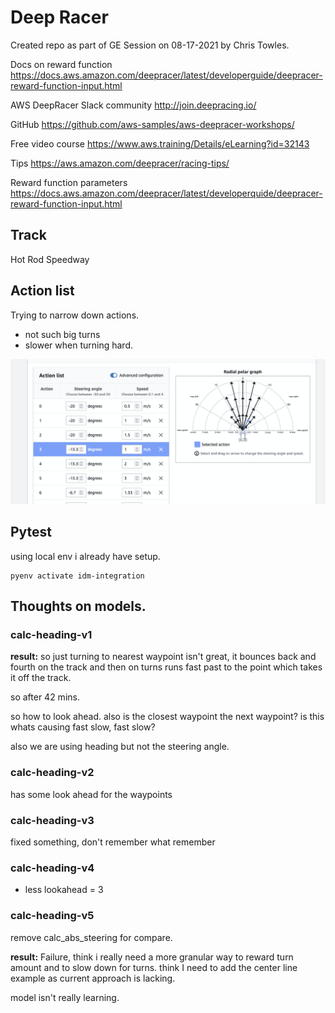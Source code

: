 # Deep Racer

Created repo as part of GE Session on 08-17-2021 by Chris Towles.

Docs on reward function
<https://docs.aws.amazon.com/deepracer/latest/developerguide/deepracer-reward-function-input.html>

AWS DeepRacer Slack community
<http://join.deepracing.io/>

GitHub
<https://github.com/aws-samples/aws-deepracer-workshops/>

Free video course
<https://www.aws.training/Details/eLearning?id=32143>

Tips
<https://aws.amazon.com/deepracer/racing-tips/>

Reward function parameters
<https://docs.aws.amazon.com/deepracer/latest/developerquide/deepracer-reward-function-input.html>

## Track

Hot Rod Speedway

## Action list

Trying to narrow down actions.

- not such big turns
- slower when turning hard.

![](docs/images/action-list-lmit.png)

## Pytest

using local env i already have setup.

```shell
pyenv activate idm-integration
```


## Thoughts on models.

### calc-heading-v1 

**result:**
so just turning to nearest waypoint isn't great, it bounces back and fourth on the track and then on turns runs fast past to the point which takes it off the track.

so after 42 mins.

so how to look ahead. also is the closest waypoint the next waypoint?
is this whats causing fast slow, fast slow?

also we are using heading but not the steering angle.

### calc-heading-v2 

has some look ahead for the waypoints 

### calc-heading-v3

fixed something, don't remember what remember

### calc-heading-v4 

- less lookahead = 3

### calc-heading-v5

remove calc_abs_steering for compare.

**result:** Failure, think i really need a more granular way to reward turn amount and to slow down for turns.
think I need to add the center line example as current approach is lacking.

model isn't really learning.


